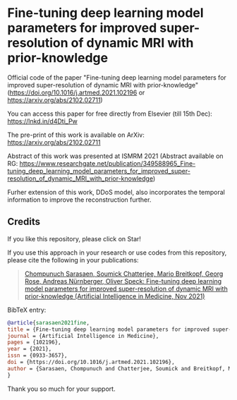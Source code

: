 # Fine-tuning deep learning model parameters for improved super-resolution of dynamic MRI with prior-knowledge
Official code of the paper "Fine-tuning deep learning model parameters for improved super-resolution of dynamic MRI with prior-knowledge" (https://doi.org/10.1016/j.artmed.2021.102196 or https://arxiv.org/abs/2102.02711)


You can access this paper for free directly from Elsevier (till 15th Dec): https://lnkd.in/d4Dti_Pw

The pre-print of this work is available on ArXiv: https://arxiv.org/abs/2102.02711


Abstract of this work was presented at ISMRM 2021 (Abstract available on RG: https://www.researchgate.net/publication/349588965_Fine-tuning_deep_learning_model_parameters_for_improved_super-resolution_of_dynamic_MRI_with_prior-knowledge)

Furher extension of this work, DDoS model, also incorporates the temporal information to improve the reconstruction further.
## Credits

If you like this repository, please click on Star!

If you use this approach in your research or use codes from this repository, please cite the following in your publications:

> [Chompunuch Sarasaen, Soumick Chatterjee, Mario Breitkopf, Georg Rose, Andreas Nürnberger, Oliver Speck: Fine-tuning deep learning model parameters for improved super-resolution of dynamic MRI with prior-knowledge (Artificial Intelligence in Medicine, Nov 2021)](https://doi.org/10.1016/j.artmed.2021.102196)

BibTeX entry:

```bibtex
@article{sarasaen2021fine,
title = {Fine-tuning deep learning model parameters for improved super-resolution of dynamic MRI with prior-knowledge},
journal = {Artificial Intelligence in Medicine},
pages = {102196},
year = {2021},
issn = {0933-3657},
doi = {https://doi.org/10.1016/j.artmed.2021.102196},
author = {Sarasaen, Chompunuch and Chatterjee, Soumick and Breitkopf, Mario and Rose, Georg and N{\"u}rnberger, Andreas and Speck, Oliver},
}
```
Thank you so much for your support.
